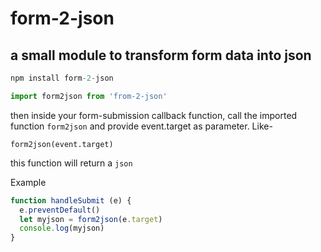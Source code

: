 # form-2-json

## a small module to transform form data into json

```js
npm install form-2-json
```


```js
import form2json from 'from-2-json'
```

then inside your form-submission callback function, call the imported
function ```form2json``` and provide event.target as parameter. Like-

```
form2json(event.target)
```

this function will return a ```json```

Example

```js
function handleSubmit (e) {
  e.preventDefault()
  let myjson = form2json(e.target)
  console.log(myjson)
}
```
